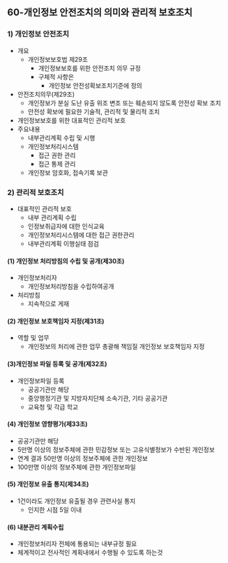 ## 60-개인정보 안전조치의 의미와 관리적 보호조치
### 1) 개인정보 안전조치
- 개요
    - 개인정보보호법 제29조
        - 개인정보보호를 위한 안전조치 의무 규정
        - 구체적 사항은
            - 개인정보 안전성확보조치기준에 정의
- 안전조치의무(제29조)
    - 개인정보가 분실 도난 유출 위조 변조 또는 훼손되지 않도록 안전성 확보 조치
    - 안전성 확보에 필요한 기술적, 관리적 및 물리적 조치
- 개인정보보호를 위한 대표적인 관리적 보호
- 주요내용
    - 내부관리계획 수립 및 시행
    - 개인정보처리시스템 
        - 접근 권한 관리
        - 접근 통제 관리
    - 개인정보 암호화, 접속기록 보관 
### 2) 관리적 보호조치
- 대표적인 관리적 보호
    - 내부 관리계획 수립
    - 인정보취급자에 대한 인식교육
    - 개인정보처리시스템에 대한 접근 권한관리
    - 내부관리계획 이행실태 점검
#### (1) 개인정보 처리방침의 수립 및 공개(제30조)
- 개인정보처리자
    - 개인정보처리방침을 수립하여공개
- 처리방침
    - 지속적으로 게재
#### (2) 개인정보 보호책임자 지정(제31조)
- 역할 및 업무
    - 개인정보의 처리에 관한 업무 총괄해 책임질 개인정보 보호책임자 지정
#### (3)개인정보 파일 등록 및 공개(제32조)
- 개인정보파일 등록
    - 공공기관만 해당
    - 중앙행정기관 및 지방자치단체 소속기관, 기타 공공기관
    - 교육청 및 각급 학교
#### (4) 개인정보 영향평가(제33조)
- 공공기관만 해당
- 5만명 이상의 정보주체에 관한 민감정보 또는 고유식별정보가 수반된 개인정보
- 연계 결과 50만명 이상의 정보주체에 관한 개인정보
- 100만명 이상의 정보주체에 관한 개인정보파일
#### (5) 개인정보 유출 통지(제34조)
- 1건이라도 개인정보 유출될 경우 관련사실 통지
    - 인지한 시점 5일 이내
#### (6) 내분관리 계획수립
- 개인정보처리자 전체에 통용되는 내부규정 필요
- 체계적이고 전사적인 계획내에서 수행될 수 있도록 하는것
